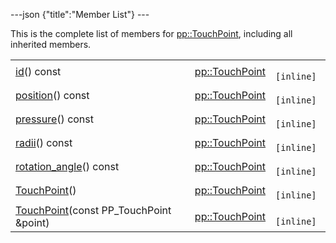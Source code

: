 ---json {"title":"Member List"} ---

This is the complete list of members for <a href="/docs/native-client/pepper_beta/cpp/classpp_1_1_touch_point/" class="el">pp::TouchPoint</a>, including all inherited members.

<table><tbody><tr class="odd"><td><a href="/docs/native-client/pepper_beta/cpp/classpp_1_1_touch_point#a9bc0e1ce3579b52927da1104646b994b" class="el">id</a>() const</td><td><a href="/docs/native-client/pepper_beta/cpp/classpp_1_1_touch_point/" class="el">pp::TouchPoint</a></td><td><code> [inline]</code></td></tr><tr class="even"><td><a href="/docs/native-client/pepper_beta/cpp/classpp_1_1_touch_point#aa4a407b747e9c523844eba4aaf861773" class="el">position</a>() const</td><td><a href="/docs/native-client/pepper_beta/cpp/classpp_1_1_touch_point/" class="el">pp::TouchPoint</a></td><td><code> [inline]</code></td></tr><tr class="odd"><td><a href="/docs/native-client/pepper_beta/cpp/classpp_1_1_touch_point#a4e09d5e4a892da9f6b32c9986a25376c" class="el">pressure</a>() const</td><td><a href="/docs/native-client/pepper_beta/cpp/classpp_1_1_touch_point/" class="el">pp::TouchPoint</a></td><td><code> [inline]</code></td></tr><tr class="even"><td><a href="/docs/native-client/pepper_beta/cpp/classpp_1_1_touch_point#a92f3376a9db010e20bed4a5fe3e42f0f" class="el">radii</a>() const</td><td><a href="/docs/native-client/pepper_beta/cpp/classpp_1_1_touch_point/" class="el">pp::TouchPoint</a></td><td><code> [inline]</code></td></tr><tr class="odd"><td><a href="/docs/native-client/pepper_beta/cpp/classpp_1_1_touch_point#a82c6f0f579e30d37d0f14cdbb3ca9177" class="el">rotation_angle</a>() const</td><td><a href="/docs/native-client/pepper_beta/cpp/classpp_1_1_touch_point/" class="el">pp::TouchPoint</a></td><td><code> [inline]</code></td></tr><tr class="even"><td><a href="/docs/native-client/pepper_beta/cpp/classpp_1_1_touch_point#a76b04de6cd756e80d3b039988faed697" class="el">TouchPoint</a>()</td><td><a href="/docs/native-client/pepper_beta/cpp/classpp_1_1_touch_point/" class="el">pp::TouchPoint</a></td><td><code> [inline]</code></td></tr><tr class="odd"><td><a href="/docs/native-client/pepper_beta/cpp/classpp_1_1_touch_point#affadca4389137e288a0a9a53019a2211" class="el">TouchPoint</a>(const PP_TouchPoint &amp;point)</td><td><a href="/docs/native-client/pepper_beta/cpp/classpp_1_1_touch_point/" class="el">pp::TouchPoint</a></td><td><code> [inline]</code></td></tr></tbody></table>
